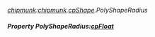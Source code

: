 _[chipmunk](../../modules/chipmunk/chipmunk-module.md):[chipmunk](../../modules/chipmunk/chipmunk-module.md).[cpShape](../../modules/chipmunk/chipmunk-cpshape.md).PolyShapeRadius_
##### Property PolyShapeRadius:[cpFloat](../../modules/chipmunk/chipmunk-cpfloat.md)
